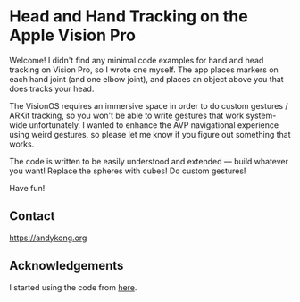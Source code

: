 Head and Hand Tracking on the Apple Vision Pro
===========
Welcome! I didn't find any minimal code examples for hand and head tracking on Vision Pro, so I wrote one myself. The app places markers on each hand joint (and one elbow joint), and places an object above you that does tracks your head. 

The VisionOS requires an immersive space in order to do custom gestures / ARKit tracking, so you won't be able to write gestures that work system-wide unfortunately. I wanted to enhance the AVP navigational experience using weird gestures, so please let me know if you figure out something that works. 

The code is written to be easily understood and extended — build whatever you want! Replace the spheres with cubes! Do custom gestures! 

Have fun!

Contact
--------
https://andykong.org

Acknowledgements
--------
I started using the code from [here](https://github.com/FlipByBlink/HandsRuler).
